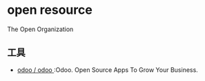 # open resource

The Open Organization

## 工具

* [ odoo / odoo ](https://github.com/odoo/odoo):Odoo. Open Source Apps To Grow Your Business.
